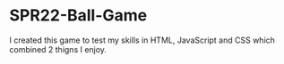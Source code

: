 # SPR22-Ball-Game

I created this game to test my skills in HTML, JavaScript and CSS which combined 2 thigns I enjoy.
